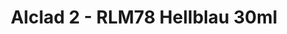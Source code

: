 ---
layout: product
title: "Alclad 2 - RLM78 Hellblau 30ml"
price: "TBA" 
desc: "Metalizer boja"
img_path: "/assets/img/ALCE231.webp"
brand: "N/A"
available: false
special_offer: false
new: false
soon: false
cat: "040000"
subcat: "040300"
subsubcat: "0N/A"
sifra: "ALCE231"
popular: false
---